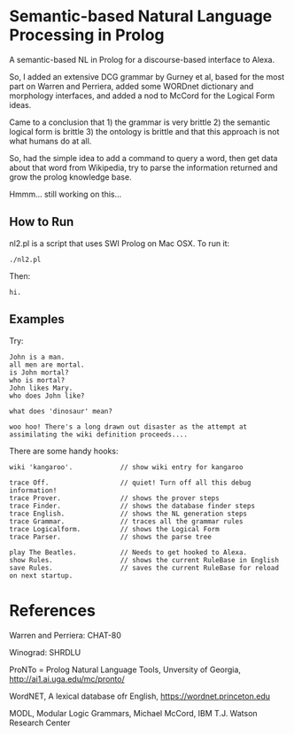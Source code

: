 # Semantic-based Natural Language Processing in Prolog

A semantic-based NL in Prolog for a discourse-based interface to Alexa.

So, I added an extensive DCG grammar by Gurney et al, based for the most part on Warren and Perriera, added some WORDnet dictionary and morphology interfaces, and added a nod to McCord for the Logical Form ideas.

Came to a conclusion that 1) the grammar is very brittle 2) the semantic logical form is brittle 3) the ontology is brittle and that this approach is not what humans do at all.

So, had the simple idea to add a command to query a word, then get data about that word from Wikipedia, try to parse the information returned and grow the prolog knowledge base. 

Hmmm... still working on this...

## How to Run

nl2.pl is a script that uses SWI Prolog on Mac OSX. To run it:

```
./nl2.pl
```
Then:
```
hi.
```

## Examples

Try: 

```
John is a man.
all men are mortal.
is John mortal?
who is mortal?
John likes Mary.
who does John like?

what does 'dinosaur' mean?

woo hoo! There's a long drawn out disaster as the attempt at assimilating the wiki definition proceeds....

```

There are some handy hooks:

```
wiki 'kangaroo'.            // show wiki entry for kangaroo

trace Off.                  // quiet! Turn off all this debug information!
trace Prover.               // shows the prover steps
trace Finder.               // shows the database finder steps
trace English.              // shows the NL generation steps
trace Grammar.              // traces all the grammar rules
trace Logicalform.          // shows the Logical Form
trace Parser.               // shows the parse tree

play The Beatles.           // Needs to get hooked to Alexa.
show Rules.                 // shows the current RuleBase in English
save Rules.                 // saves the current RuleBase for reload on next startup.

```

# References

Warren and Perriera: CHAT-80

Winograd: SHRDLU

ProNTo = Prolog Natural Language Tools, Unversity of Georgia, http://ai1.ai.uga.edu/mc/pronto/

WordNET, A lexical database ofr English, https://wordnet.princeton.edu

MODL, Modular Logic Grammars, Michael McCord, IBM T.J. Watson Research Center

